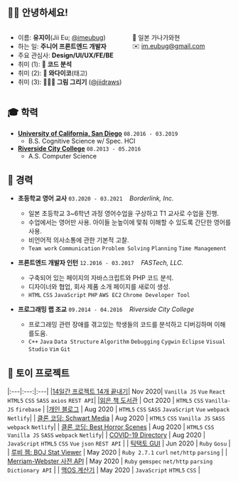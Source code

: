 ## 👋🏼 안녕하세요!

<ul style="float: left;"> 
<li> 이름: <b>유지이</b>(Jii Eu; <a href="https://github.com/imeubug">@imeubug</a>)</li>
<li> 하는 일: <b>주니어 프론트엔드 개발자</b></li>
<li> 주요 관심사: <b>Design/UI/UX/FE/BE</b></li>
<li> 취미 (1): <b>🤖 코드 분석</b></li>
<li> 취미 (2): <b>🥁 와다이코</b>(태고) </li>
<li> 취미 (3): <b>👨🏼‍🎨 그림 그리기</b> (<a href="https://www.instagram.com/jiidraws/">@jiidraws</a>)</li>
</ul>

<ul style="float: left;"> 
📍 일본 가나가와현 <br />
✉️ <a href = "mailto: im.eubug@gmail.com">im.eubug@gmail.com</a>
</ul>
<div style="clear: both;"></div>

## 🎓 학력

- <b>[University of California, San Diego](https://ucsd.edu)</b>  `08.2016 - 03.2019`
  - B.S. Cognitive Science w/ Spec. HCI
- <b>[Riverside City College](http://www.rcc.edu)</b> `08.2013 - 05.2016`
  - A.S. Computer Science

## 💼 경력
- **초등학교 영어 교사** `03.2020 - 03.2021` &nbsp;&nbsp; <i>Borderlink, Inc.</i>
  - 일본 초등학교 3~6학년 과정 영어수업을 구상하고 T1 교사로 수업을 진행.
  - 수업에서는 영어만 사용. 아이들 눈높이에 맟춰 이해할 수 있도록 간단한 영어를 사용.
  - 비언어적 의사소통에 관한 기본적 고찰.
  - `Team work` `Communication` `Problem Solving` `Planning` `Time Management`

- **프론트엔드 개발자 인턴** `12.2016 - 03.2017` &nbsp;&nbsp; <i>FASTech, LLC.</i>
  - 구축되어 있는 페이지의 자바스크립트와 PHP 코드 분석.
  - 디자이너와 협업, 회사 제품 소개 페이지를 새로이 생성. 
  - `HTML` `CSS` `JavaScript` `PHP` `AWS EC2` `Chrome Developer Tool` 

- **프로그래밍 랩 조교** `09.2014 - 04.2016` &nbsp;&nbsp; <i>Riverside City College</i>
  - 프로그래밍 관련 장애를 겪고있는 학생들의 코드를 분석하고 디버깅하며 이해를도움.
  - `C++` `Java` `Data Structure` `Algorithm` `Debugging` `Cygwin` `Eclipse` `Visual Studio` `Vim` `Git`

## 🧸 토이 프로젝트

|:---|:---:|:---|
|[14일간 프로젝트 14개 끝내기](https://github.com/imeubug/14Days_14Projects)| Nov 2020| `Vanilla JS` `Vue` `React` `HTML5` `CSS` `SASS` `axios` `REST API`|
|[읽은 책 도서관](https://github.com/imeubug/library) | Oct 2020 | `HTML5` `CSS`  `Vanilla-JS` `firebase` |
|[개인 블로그](https://github.com/imeubug/vue-blog) | Aug 2020 | `HTML5` `CSS` `SASS` `JavaScript` `Vue` `webpack` `Netlify`|
| [클론 코딩: Schwart Media](https://github.com/imeubug/clone-schwartz-media) | Aug 2020 | `HTML5` `CSS` `Vanilla JS` `SASS` `webpack` `Netlify`|
| [클론 코딩: Best Horror Scenes](https://github.com/imeubug/clone-best-horror-scenes) | Aug 2020 | `HTML5` `CSS` `Vanilla JS` `SASS` `webpack` `Netlify`|
| [COVID-19 Directory](https://github.com/imeubug/covid-directory) | Aug 2020 | `JavaScript` `HTML5` `CSS` `Vue` `json` `REST API` |
| [틱택토 GUI](https://github.com/imeubug/ruby-toy-projects/tree/master/tic-tac-toe/gui) | Jun 2020 | `Ruby` `Gosu` |
| [루비 젬: BOJ Stat Viewer](https://github.com/imeubug/boj-solvedac) | May 2020 | `Ruby 2.7.1` `curl` `net/http` `parsing` |
| [Merriam-Webster 사전 API](https://github.com/imeubug/mw-dictionary) | May 2020 | `Ruby` `gemspec` `net/http` `parsing` `Dictionary API` |
| [맥OS 계산기](https://github.com/imeubug/mac-calculator) | May 2020 | `JavaScript` `HTML5` `CSS` |
